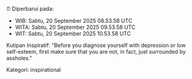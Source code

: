 ⏰ Diperbarui pada:
- WIB: Sabtu, 20 September 2025 08.53.58 UTC
- WITA: Sabtu, 20 September 2025 09.53.58 UTC
- WIT: Sabtu, 20 September 2025 10.53.58 UTC

Kutipan Inspiratif:
"Before you diagnose yourself with depression or low self-esteem, first make sure that you are not, in fact, just surrounded by assholes."


Kategori: inspirational

